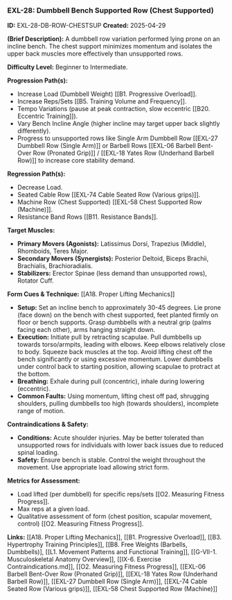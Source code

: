 ### **EXL-28: Dumbbell Bench Supported Row (Chest Supported)**

**ID:** EXL-28-DB-ROW-CHESTSUP **Created:** 2025-04-29

**(Brief Description):** A dumbbell row variation performed lying prone on an incline bench. The chest support minimizes momentum and isolates the upper back muscles more effectively than unsupported rows.

**Difficulty Level:** Beginner to Intermediate.

**Progression Path(s):**

- Increase Load (Dumbbell Weight) [[B1. Progressive Overload]].
- Increase Reps/Sets [[B5. Training Volume and Frequency]].
- Tempo Variations (pause at peak contraction, slow eccentric [[B20. Eccentric Training]]).
- Vary Bench Incline Angle (higher incline may target upper back slightly differently).
- Progress to unsupported rows like Single Arm Dumbbell Row [[EXL-27 Dumbbell Row (Single Arm)]] or Barbell Rows [[EXL-06 Barbell Bent-Over Row (Pronated Grip)]] / [[EXL-18 Yates Row (Underhand Barbell Row)]] to increase core stability demand.

**Regression Path(s):**

- Decrease Load.
- Seated Cable Row [[EXL-74 Cable Seated Row (Various grips)]].
- Machine Row (Chest Supported) [[EXL-58 Chest Supported Row (Machine)]].
- Resistance Band Rows [[B11. Resistance Bands]].

**Target Muscles:**

- **Primary Movers (Agonists):** Latissimus Dorsi, Trapezius (Middle), Rhomboids, Teres Major.
- **Secondary Movers (Synergists):** Posterior Deltoid, Biceps Brachii, Brachialis, Brachioradialis.
- **Stabilizers:** Erector Spinae (less demand than unsupported rows), Rotator Cuff.

**Form Cues & Technique:** [[A18. Proper Lifting Mechanics]]

- **Setup:** Set an incline bench to approximately 30-45 degrees. Lie prone (face down) on the bench with chest supported, feet planted firmly on floor or bench supports. Grasp dumbbells with a neutral grip (palms facing each other), arms hanging straight down.
- **Execution:** Initiate pull by retracting scapulae. Pull dumbbells up towards torso/armpits, leading with elbows. Keep elbows relatively close to body. Squeeze back muscles at the top. Avoid lifting chest off the bench significantly or using excessive momentum. Lower dumbbells under control back to starting position, allowing scapulae to protract at the bottom.
- **Breathing:** Exhale during pull (concentric), inhale during lowering (eccentric).
- **Common Faults:** Using momentum, lifting chest off pad, shrugging shoulders, pulling dumbbells too high (towards shoulders), incomplete range of motion.

**Contraindications & Safety:**

- **Conditions:** Acute shoulder injuries. May be better tolerated than unsupported rows for individuals with lower back issues due to reduced spinal loading.
- **Safety:** Ensure bench is stable. Control the weight throughout the movement. Use appropriate load allowing strict form.

**Metrics for Assessment:**

- Load lifted (per dumbbell) for specific reps/sets [[O2. Measuring Fitness Progress]].
- Max reps at a given load.
- Qualitative assessment of form (chest position, scapular movement, control) [[O2. Measuring Fitness Progress]].

**Links:** [[A18. Proper Lifting Mechanics]], [[B1. Progressive Overload]], [[B3. Hypertrophy Training Principles]], [[B8. Free Weights (Barbells, Dumbbells)], [[L1. Movement Patterns and Functional Training]], [[G-VII-1. Musculoskeletal Anatomy Overview]], [[IX-6. Exercise Contraindications.md]], [[O2. Measuring Fitness Progress]], [[EXL-06 Barbell Bent-Over Row (Pronated Grip)]], [[EXL-18 Yates Row (Underhand Barbell Row)]], [[EXL-27 Dumbbell Row (Single Arm)]], [[EXL-74 Cable Seated Row (Various grips)]], [[EXL-58 Chest Supported Row (Machine)]]
